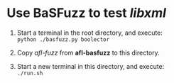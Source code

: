 # Use BaSFuzz to test _libxml_

1. Start a terminal in the root directory, and execute:  
`python ./basfuzz.py boolector`

2. Copy _afl-fuzz_ from **afl-basfuzz** to this directory.

3. Start a new terminal in this directory, and execute:  
`./run.sh`
